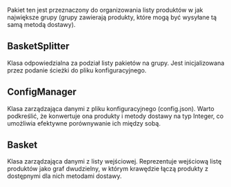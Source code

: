 Pakiet ten jest przeznaczony do organizowania listy produktów w jak największe grupy (grupy zawierają produkty, które mogą być wysyłane tą samą metodą dostawy).

## BasketSplitter
Klasa odpowiedzialna za podział listy pakietów na grupy. Jest inicjalizowana przez podanie ścieżki do pliku konfiguracyjnego.

## ConfigManager
Klasa zarządzająca danymi z pliku konfiguracyjnego (config.json). Warto podkreślić, że konwertuje ona produkty i metody dostawy na typ Integer, co umożliwia efektywne porównywanie ich między sobą.

## Basket
Klasa zarządzająca danymi z listy wejściowej. Reprezentuje wejściową listę produktów jako graf dwudzielny, w którym krawędzie łączą produkty z dostępnymi dla nich metodami dostawy.